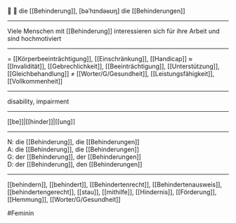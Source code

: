 🔴 🦽 die [[Behinderung]], [bəˈhɪndəʁʊŋ]
die [[Behinderungen]]

---
Viele Menschen mit [[Behinderung]] interessieren sich für ihre Arbeit und sind hochmotiviert

---
= [[Körperbeeinträchtigung]], [[Einschränkung]], [[Handicap]]
≈ [[Invalidität]], [[Gebrechlichkeit]], [[Beeinträchtigung]], [[Unterstützung]], [[Gleichbehandlung]]
≠ [[Worter/G/Gesundheit]], [[Leistungsfähigkeit]], [[Vollkommenheit]]

---
disability, impairment

---
[[be]]|[[hinder]]|[[ung]]

---
N: die [[Behinderung]], die [[Behinderungen]]  
A: die [[Behinderung]], die [[Behinderungen]]  
G: der [[Behinderung]], der [[Behinderungen]]  
D: der [[Behinderung]], den [[Behinderungen]]  

---
[[behindern]], [[behindert]], [[Behindertenrecht]], [[Behindertenausweis]], [[behindertengerecht]], [[stau]], [[mithilfe]], [[Hindernis]], [[Förderung]], [[Hemmung]], [[Worter/G/Gesundheit]]

#Feminin 